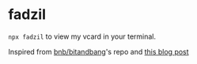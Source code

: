 # fadzil

`npx fadzil` to view my vcard in your terminal.


Inspired from [bnb/bitandbang](https://github.com/bnb/bitandbang)'s repo and [this blog post](https://dev.to/wuz/setting-up-a-npx-username-card-1pip)